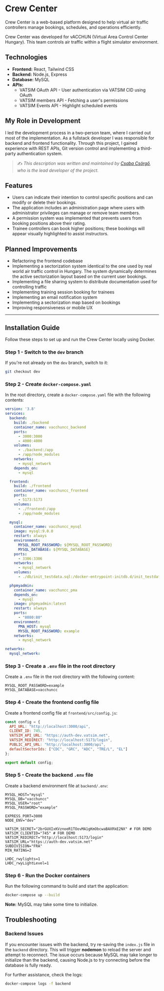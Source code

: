 # Crew Center

Crew Center is a web-based platform designed to help virtual air traffic controllers manage bookings, schedules, and operations efficiently.

Crew Center was developed for vACCHUN (Virtual Area Control Center Hungary). This team controls air traffic within a flight simulator environment.

## Technologies
- **Frontend:** React, Tailwind CSS  
- **Backend:** Node.js, Express  
- **Database:** MySQL  
- **APIs:**
  - VATSIM OAuth API - User authentication via VATSIM CID using OAuth  
  - VATSIM members API - Fetching a user's permissions  
  - VATSIM Events API - Highlight scheduled events  

## My Role in Development
I led the development process in a two-person team, where I carried out most of the implementation. As a fullstack developer I was responsible for backend and frontend functionality. Through this project, I gained experience with REST APIs, Git version control and implementing a third-party authentication system.

> ✍️ *This description was written and maintained by [Csaba Csörgő](https://github.com/Csaba44), who is the lead developer of the project.*

## Features
- Users can indicate their intention to control specific positions and can modify or delete their bookings.  
- The application includes an administration page where users with administrator privileges can manage or remove team members.  
- A permission system was implemented that prevents users from booking positions above their rating.  
- Trainee controllers can book higher positions; these bookings will appear visually highlighted to assist instructors.  

## Planned Improvements
- Refactoring the frontend codebase
- Implementing a sectorization system identical to the one used by real world air traffic control in Hungary. The system dynamically determines the active sectorization layout based on the current user bookings.  
- Implementing a file sharing system to distribute documentation used for controlling traffic  
- Implementing training session booking for trainees  
- Implementing an email notification system  
- Implementing a sectorization map based on bookings  
- Improving responsiveness or mobile UX  

---

## Installation Guide

Follow these steps to set up and run the Crew Center locally using Docker.

### Step 1 - Switch to the `dev` branch
If you're not already on the `dev` branch, switch to it:
```sh
git checkout dev
```

### Step 2 - Create `docker-compose.yaml`
In the root directory, create a `docker-compose.yaml` file with the following contents:
```yaml
version: '3.8'
services:
  backend:
    build: ./backend
    container_name: vacchuncc_backend
    ports:
      - 3000:3000
      - 4000:4000
    volumes:
      - ./backend:/app
      - /app/node_modules
    networks:
      - mysql_network
    depends_on:
      - mysql

  frontend:
    build: ./frontend
    container_name: vacchuncc_frontend
    ports:
      - 5173:5173
    volumes:
      - ./frontend:/app
      - /app/node_modules

  mysql:
    container_name: vacchuncc_mysql
    image: mysql:9.0.0
    restart: always
    environment:
      MYSQL_ROOT_PASSWORD: ${MYSQL_ROOT_PASSWORD}
      MYSQL_DATABASE: ${MYSQL_DATABASE}
    ports:
      - 3306:3306
    networks:
      - mysql_network
    volumes:
      - ./db/init_testdata.sql:/docker-entrypoint-initdb.d/init_testdata.sql

  phpmyadmin:
    container_name: vacchuncc_pma
    depends_on:
      - mysql
    image: phpmyadmin:latest
    restart: always
    ports:
      - "8080:80"
    environment:
      PMA_HOST: mysql
      MYSQL_ROOT_PASSWORD: example
    networks:
      - mysql_network

networks:
  mysql_network:
```

### Step 3 - Create a `.env` file in the root directory
Create a `.env` file in the root directory with the following content:
```env
MYSQL_ROOT_PASSWORD=example
MYSQL_DATABASE=vacchuncc
```

### Step 4 - Create the frontend config file
Create a frontend config file at `frontend/src/config.js`:
```js
const config = {
  API_URL: "http://localhost:3000/api",
  CLIENT_ID: 745,
  VATSIM_API_URL: "https://auth-dev.vatsim.net",
  VATSIM_REDIRECT: "http://localhost:5173/login",
  PUBLIC_API_URL: "http://localhost:3000/api",
  defaultSectorIds: ["CDC", "GRC", "ADC", "TRE/L", "EL"]
};

export default config;
```

### Step 5 - Create the backend `.env` file
Create a backend environment file at `backend/.env`:
```env
MYSQL_HOST="mysql"
MYSQL_DB="vacchuncc"
MYSQL_USER="root"
MYSQL_PASSWORD="example"

EXPRESS_PORT=3000
NODE_ENV="dev"

VATSIM_SECRET="2brGUXIxKVznoeR1TOovMA1gKmObcwaBAXRkE2NX" # FOR DEMO
VATSIM_CLIENTID="745" # FOR DEMO
VATSIM_REDIRECT="http://localhost:5173/login"
VATSIM_URL="https://auth-dev.vatsim.net"
SUBDIVISION="FRA"
MIN_RATING=2

LHDC_rwylights=1
LHDC_rwyLightLevel=1
```

### Step 6 - Run the Docker containers
Run the following command to build and start the application:
```sh
docker-compose up --build
```
**Note:** MySQL may take some time to initialize.

## Troubleshooting

### Backend Issues
If you encounter issues with the backend, try re-saving the `index.js` file in the `backend` directory. This will trigger **nodemon** to reload the server and attempt to reconnect. The issue occurs because MySQL may take longer to initialize than the backend, causing Node.js to try connecting before the database is fully ready.

For further assistance, check the logs:
```sh
docker-compose logs -f backend
```
